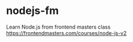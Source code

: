 # nodejs-fm
Learn Node.js from frontend masters class
https://frontendmasters.com/courses/node-js-v2
